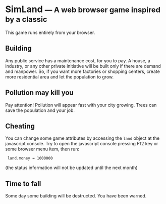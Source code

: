 # SimLand <small>— A web browser game inspired by a classic</small>

This game runs entirely from your browser.

## Building

Any public service has a maintenance cost, for you to pay.
A house, a industry, or any other private initiative will be built
only if there are demand and manpower. So, if you want more factories
or shopping centers, create more residential area and let the
population to grow.

## Pollution may kill you

Pay attention! Pollution will appear fast with your city growing.
Trees can save the population and your job.

## Cheating

You can change some game attributes by accessing the <code>land</code>
object at the javascript console. Try to open the javascript console
pressing F12 key or some browser menu item, then run:
<pre><code> land.money = 1000000 </code></pre>
(the status information will not be updated until the next month)

## Time to fall

Some day some building will be destructed. You have been warned.
